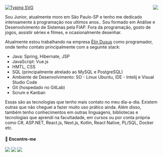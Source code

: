 <a href="https://git.io/typing-svg"><img src="https://readme-typing-svg.herokuapp.com?font=Fira+Code&size=25&pause=1000&color=FFFFFF&center=true&vCenter=true&width=200&lines=Ol%C3%A1%2C+%F0%9F%8C%8E!" alt="Typing SVG" /></a>
<img align="right" src="https://komarev.com/ghpvc/?username=juniorcavicchioli&color=red&style=flat"/>

Sou Junior, atualmente moro em São Paulo-SP e tenho me dedicado intensamente à programação nos ultimos anos.. Sou formado em Análise e Desenvolvimento de Sistemas pela FIAP. Fora da programação, gosto de jogos, assistir séries e filmes, e ocasionalmente desenhar.

Atualmente estou trabalhando na empresa [Élin Duxus](https://www.linkedin.com/company/-lin-duxus-consulting/mycompany/) como programador, onde tenho contato principalmente com a seguinte stack:

- Java: Spring, Hibernate, JSP
- JavaScript: Vue.js
- HMTL, CSS
- SQL (principalmente atrelado ao MySQL e PostgreSQL)
- Ambiente de Desenvolvimento: SO - Linux Ubuntu, IDE - Intelij e Visual Studio Code
- Git (hospedado no GitLab)
- Scrum e Kanban

Essas são as tecnologias que tenho mais contato no meu dia-a-dia. Existem outras que não cheguei a fazer muito uso prático ainda. Além disso, também tenho conhecimentos em outras linguagens, bibliotecas e tecnologias que aprendi na facultadade, em cursos ou por conta própria como C#, ASP.NET, React.js, Next.js, Kotlin, React Native, PL/SQL, Docker etc.

<!--
<p align="right">
<img src="https://komarev.com/ghpvc/?username=juniorcavicchioli&style=plastic&label=Views"/>
</p>
-->

#### 🔗 Encontre-me

<a href="https://www.linkedin.com/in/juniorcavicchioli" title="linkedin.com/in/juniorcavicchioli"><img src="https://img.shields.io/badge/LinkedIn-0077B5?style=for-the-badge&logo=linkedin&logoColor=white"></img></a>
<a href="mailto:cavicchioli.adilson@gmail.com" title="cavicchioli.adilson@gmail.com"><img src="https://img.shields.io/badge/e--mail-darkred?style=for-the-badge&logo=gmail&logoColor=white"></img></a>
<a href="https://drive.google.com/file/d/1LXC_dCk0xhaEZ4pZ0QWR9kIj7k8AvWot/view?usp=drivesdk"><img src="https://img.shields.io/badge/Curr%C3%ADculo-darkgreen?style=for-the-badge&logo=googledrive&logoColor=white"></img></a>
